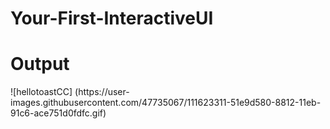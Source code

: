 # Your-First-InteractiveUI

<h1>Output</h1>
![hellotoastCC] (https://user-images.githubusercontent.com/47735067/111623311-51e9d580-8812-11eb-91c6-ace751d0fdfc.gif)
